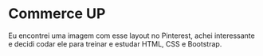 # Commerce UP

Eu encontrei uma imagem com esse layout no Pinterest, achei interessante e decidi codar ele para treinar e estudar HTML, CSS e Bootstrap.
